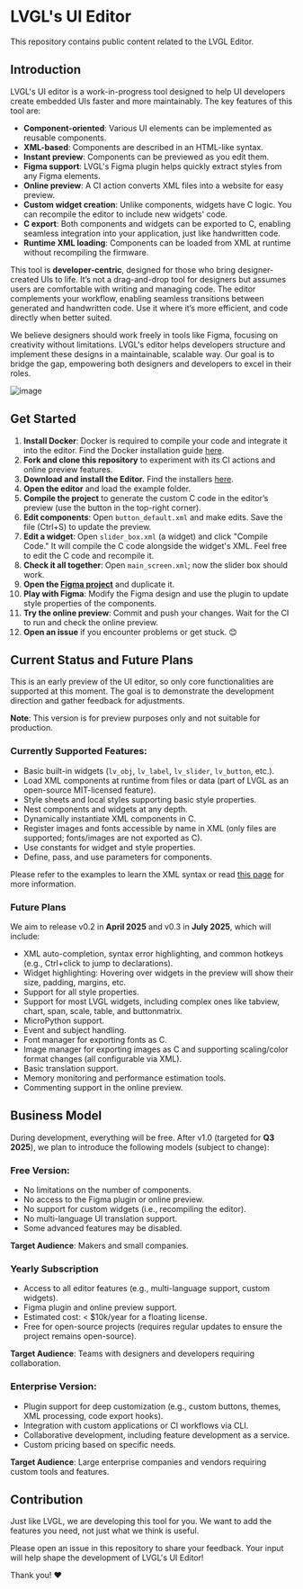 # LVGL's UI Editor

This repository contains public content related to the LVGL Editor.

## Introduction

LVGL's UI editor is a work-in-progress tool designed to help UI developers create embedded UIs faster and more maintainably. The key features of this tool are:

- **Component-oriented**: Various UI elements can be implemented as reusable components.
- **XML-based**: Components are described in an HTML-like syntax.
- **Instant preview**: Components can be previewed as you edit them.
- **Figma support**: LVGL's Figma plugin helps quickly extract styles from any Figma elements.
- **Online preview**: A CI action converts XML files into a website for easy preview.
- **Custom widget creation**: Unlike components, widgets have C logic. You can recompile the editor to include new widgets' code.
- **C export**: Both components and widgets can be exported to C, enabling seamless integration into your application, just like handwritten code.
- **Runtime XML loading**: Components can be loaded from XML at runtime without recompiling the firmware.

This tool is **developer-centric**, designed for those who bring designer-created UIs to life. It’s not a drag-and-drop tool for designers but assumes users are comfortable with writing and managing code. The editor complements your workflow, enabling seamless transitions between generated and handwritten code. Use it where it’s more efficient, and code directly when better suited.

We believe designers should work freely in tools like Figma, focusing on creativity without limitations. LVGL's editor helps developers structure and implement these designs in a maintainable, scalable way. Our goal is to bridge the gap, empowering both designers and developers to excel in their roles.

![image](https://github.com/user-attachments/assets/bcc1b7f7-6e54-4c6c-ac69-f2b1a82068ab)

## Get Started

1. **Install Docker**: Docker is required to compile your code and integrate it into the editor. Find the Docker installation guide [here](https://docs.docker.com/engine/install/).
2. **Fork and clone this repository** to experiment with its CI actions and online preview features.
3. **Download and install the Editor.** Find the installers [here](https://github.com/lvgl/lvgl_editor/releases/tag/v0.1.0).
4. **Open the editor** and load the example folder.
5. **Compile the project** to generate the custom C code in the editor’s preview (use the button in the top-right corner).  
6. **Edit components**: Open `button_default.xml` and make edits. Save the file (Ctrl+S) to update the preview.
7. **Edit a widget**: Open `slider_box.xml` (a widget) and click "Compile Code." It will compile the C code alongside the widget's XML. Feel free to edit the C code and recompile it.
8. **Check it all together**: Open `main_screen.xml`; now the slider box should work.
9. **Open the [Figma project](https://www.figma.com/design/itmQpC9m5HessaOZFbYTwK/Example?node-id=0-1&t=oWqPUdcRyVYtRgAY-0)** and duplicate it.
10. **Play with Figma**: Modify the Figma design and use the plugin to update style properties of the components.
11. **Try the online preview**: Commit and push your changes. Wait for the CI to run and check the online preview.
12. **Open an issue** if you encounter problems or get stuck. 😊

## Current Status and Future Plans

This is an early preview of the UI editor, so only core functionalities are supported at this moment. 
The goal is to demonstrate the development direction and gather feedback for adjustments.

**Note**: This version is for preview purposes only and not suitable for production.

### Currently Supported Features:

- Basic built-in widgets (`lv_obj`, `lv_label`, `lv_slider`, `lv_button`, etc.).
- Load XML components at runtime from files or data (part of LVGL as an open-source MIT-licensed feature).
- Style sheets and local styles supporting basic style properties.
- Nest components and widgets at any depth.
- Dynamically instantiate XML components in C.
- Register images and fonts accessible by name in XML (only files are supported; fonts/images are not exported as C).
- Use constants for widget and style properties.
- Define, pass, and use parameters for components.

Please refer to the examples to learn the XML syntax or read [this page](https://docs.lvgl.io/master/details/other-components/xml.html) for more information.

### Future Plans

We aim to release v0.2 in **April 2025** and v0.3 in **July 2025**, which will include:

- XML auto-completion, syntax error highlighting, and common hotkeys (e.g., Ctrl+click to jump to declarations).
- Widget highlighting: Hovering over widgets in the preview will show their size, padding, margins, etc.
- Support for all style properties.
- Support for most LVGL widgets, including complex ones like tabview, chart, span, scale, table, and buttonmatrix.
- MicroPython support.
- Event and subject handling.
- Font manager for exporting fonts as C.
- Image manager for exporting images as C and supporting scaling/color format changes (all configurable via XML).
- Basic translation support.
- Memory monitoring and performance estimation tools.
- Commenting support in the online preview.

## Business Model

During development, everything will be free. After v1.0 (targeted for **Q3 2025**), we plan to introduce the following models (subject to change):

### Free Version:
- No limitations on the number of components.
- No access to the Figma plugin or online preview.
- No support for custom widgets (i.e., recompiling the editor).
- No multi-language UI translation support.
- Some advanced features may be disabled.

**Target Audience**: Makers and small companies.

### Yearly Subscription
- Access to all editor features (e.g., multi-language support, custom widgets).
- Figma plugin and online preview support.
- Estimated cost: < $10k/year for a floating license.
- Free for open-source projects (requires regular updates to ensure the project remains open-source).

**Target Audience**: Teams with designers and developers requiring collaboration.

### Enterprise Version:
- Plugin support for deep customization (e.g., custom buttons, themes, XML processing, code export hooks).
- Integration with custom applications or CI workflows via CLI.
- Collaborative development, including feature development as a service.
- Custom pricing based on specific needs.

**Target Audience**: Large enterprise companies and vendors requiring custom tools and features.

## Contribution

Just like LVGL, we are developing this tool for you. We want to add the features you need, not just what we think is useful.

Please open an issue in this repository to share your feedback. Your input will help shape the development of LVGL's UI Editor! 

Thank you! ❤️
